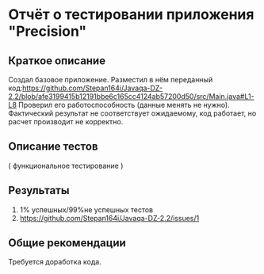 # Отчёт о тестировании приложения "Precision"

## Краткое описание

Создал базовое приложение. 
Разместил в нём переданный код:https://github.com/Stepan164i/Javaqa-DZ-2.2/blob/afe3199415b12191bbe6c165cc4124ab57200d50/src/Main.java#L1-L8
Проверил его работоспособность (данные менять не нужно).
Фактический результат не соответствует ожидаемому, код работает, но расчет производит не корректно.


## Описание тестов

( функциональное тестирование ) 

## Результаты

1. 1% успешных/99%не успешных тестов
2. https://github.com/Stepan164i/Javaqa-DZ-2.2/issues/1

## Общие рекомендации

Требуется доработка  кода.